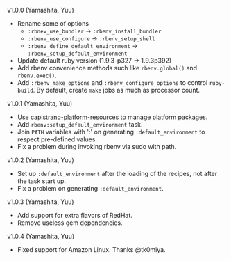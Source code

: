 v1.0.0 (Yamashita, Yuu)

* Rename some of options
  * `:rbnev_use_bundler` -> `:rbenv_install_bundler`
  * `:rbenv_use_configure` -> `:rbenv_setup_shell`
  * `:rbenv_define_default_environment` -> `:rbenv_setup_default_environment`
* Update default ruby version (1.9.3-p327 -> 1.9.3p392)
* Add rbenv convenience methods such like `rbenv.global()` and `rbenv.exec()`.
* Add `:rbenv_make_options` and `:rbenv_configure_options` to control `ruby-build`. By default, create `make` jobs as much as processor count.

v1.0.1 (Yamashita, Yuu)

* Use [capistrano-platform-resources](https://github.com/yyuu/capistrano-platform-resources) to manage platform packages.
* Add `rbenv:setup_default_environment` task.
* Join `PATH` variables with ':' on generating `:default_environment` to respect pre-defined values.
* Fix a problem during invoking rbenv via sudo with path.

v1.0.2 (Yamashita, Yuu)

* Set up `:default_environment` after the loading of the recipes, not after the task start up.
* Fix a problem on generating `:default_environment`.

v1.0.3 (Yamashita, Yuu)

* Add support for extra flavors of RedHat.
* Remove useless gem dependencies.

v1.0.4 (Yamashita, Yuu)

* Fixed support for Amazon Linux. Thanks @tk0miya.
